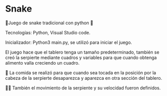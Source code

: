 # Snake
 🐍Juego de snake tradicional con python 🐍

Tecnologías:
Python, Visual Studio code.

Inicializador:
Python3 main.py, se utilizó para iniciar el juego.

El juego hace que el tablero tenga un tamaño predeterminado, también se creó la serpierte mediante cuadros y variables para que cuando obtenga alimento valla
creciendo un cuadro.

🍔 La comida se realizó para que cuando sea tocada en la posición por la cabeza de la serpierte desaparezca y aparezca en otra sección del tablero.

🏃‍♂️ También el movimiento de la serpiente y su velocidad fueron definidos.
